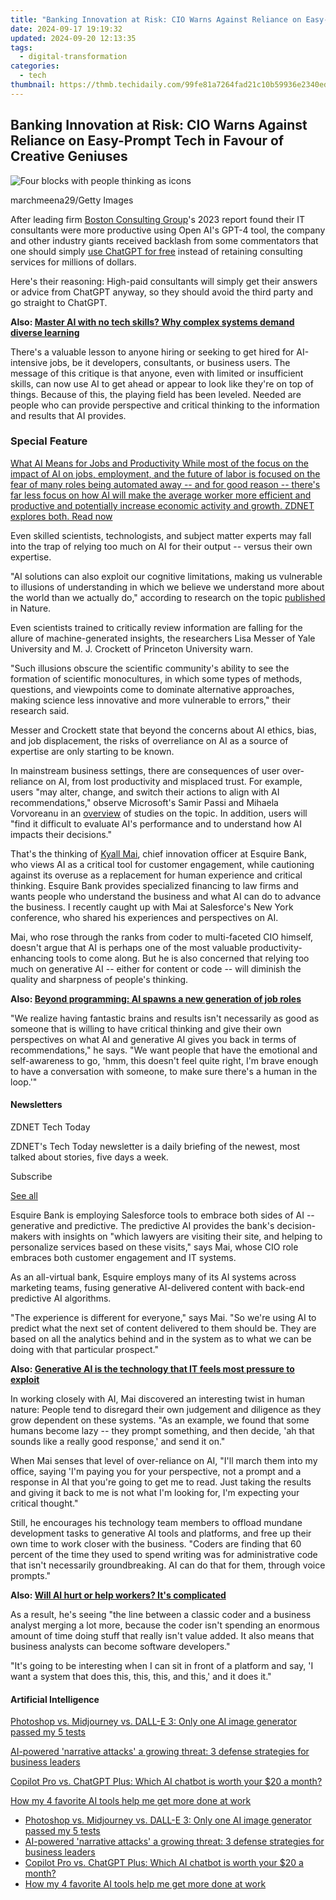 ```yaml
---
title: "Banking Innovation at Risk: CIO Warns Against Reliance on Easy-Prompt Tech in Favour of Creative Geniuses"
date: 2024-09-17 19:19:32
updated: 2024-09-20 12:13:35
tags:
  - digital-transformation
categories:
  - tech
thumbnail: https://thmb.techidaily.com/99fe81a7264fad21c10b59936e2340ed2f52f70dde1e828e78cf649673983fcc.jpg
---
```


## Banking Innovation at Risk: CIO Warns Against Reliance on Easy-Prompt Tech in Favour of Creative Geniuses

![Four blocks with people thinking as icons](https://www.zdnet.com/a/img/resize/c3192ef8a399f319f32754ff1b6aa3ec509b5d67/2024/05/21/1b78f3be-b452-4ea4-bcb9-781c1d469f6f/gettyimages-1184303843.jpg?auto=webp&width=1280)

marchmeena29/Getty Images

After leading firm [Boston Consulting Group](https://www.bcg.com/publications/2023/how-people-create-and-destroy-value-with-gen-ai)'s 2023 report found their IT consultants were more productive using Open AI's GPT-4 tool, the company and other industry giants received backlash from some commentators that one should simply [use ChatGPT for free](https://www.zdnet.com/article/how-to-use-chatgpt/) instead of retaining consulting services for millions of dollars.

Here's their reasoning: High-paid consultants will simply get their answers or advice from ChatGPT anyway, so they should avoid the third party and go straight to ChatGPT.

**Also: [Master AI with no tech skills? Why complex systems demand diverse learning](https://www.zdnet.com/education/professional-development/master-ai-with-no-tech-skills-why-complex-systems-demand-diverse-learning/)**

There's a valuable lesson to anyone hiring or seeking to get hired for AI-intensive jobs, be it developers, consultants, or business users. The message of this critique is that anyone, even with limited or insufficient skills, can now use AI to get ahead or appear to look like they're on top of things. Because of this, the playing field has been leveled. Needed are people who can provide perspective and critical thinking to the information and results that AI provides.

### Special Feature

[What AI Means for Jobs and Productivity While most of the focus on the impact of AI on jobs, employment, and the future of labor is focused on the fear of many roles being automated away -- and for good reason -- there's far less focus on how AI will make the average worker more efficient and productive and potentially increase economic activity and growth. ZDNET explores both.  Read now](https://www.zdnet.com/topic/what-ai-means-for-jobs-and-productivity/)

Even skilled scientists, technologists, and subject matter experts may fall into the trap of relying too much on AI for their output -- versus their own expertise. 

"AI solutions can also exploit our cognitive limitations, making us vulnerable to illusions of understanding in which we believe we understand more about the world than we actually do," according to research on the topic [published](https://www.nature.com/articles/s41586-024-07146-0) in Nature.

Even scientists trained to critically review information are falling for the allure of machine-generated insights, the researchers Lisa Messer of Yale University and M. J. Crockett of Princeton University warn. 

"Such illusions obscure the scientific community's ability to see the formation of scientific monocultures, in which some types of methods, questions, and viewpoints come to dominate alternative approaches, making science less innovative and more vulnerable to errors," their research said. 

Messer and Crockett state that beyond the concerns about AI ethics, bias, and job displacement, the risks of overreliance on AI as a source of expertise are only starting to be known. 

In mainstream business settings, there are consequences of user over-reliance on AI, from lost productivity and misplaced trust. For example, users "may alter, change, and switch their actions to align with AI recommendations," observe Microsoft's Samir Passi and Mihaela Vorvoreanu in an [overview](https://www.microsoft.com/en-us/research/uploads/prod/2022/06/Aether-Overreliance-on-AI-Review-Final-6.21.22.pdf) of studies on the topic. In addition, users will "find it difficult to evaluate AI's performance and to understand how AI impacts their decisions."

That's the thinking of [Kyall Mai](https://www.linkedin.com/in/kyallmai/), chief innovation officer at Esquire Bank, who views AI as a critical tool for customer engagement, while cautioning against its overuse as a replacement for human experience and critical thinking. Esquire Bank provides specialized financing to law firms and wants people who understand the business and what AI can do to advance the business. I recently caught up with Mai at Salesforce's New York conference, who shared his experiences and perspectives on AI. 

Mai, who rose through the ranks from coder to multi-faceted CIO himself, doesn't argue that AI is perhaps one of the most valuable productivity-enhancing tools to come along. But he is also concerned that relying too much on generative AI -- either for content or code -- will diminish the quality and sharpness of people's thinking. 

**Also: [Beyond programming: AI spawns a new generation of job roles](https://www.zdnet.com/education/professional-development/beyond-programming-ai-spawns-a-new-generation-of-job-roles/)**

"We realize having fantastic brains and results isn't necessarily as good as someone that is willing to have critical thinking and give their own perspectives on what AI and generative AI gives you back in terms of recommendations," he says. "We want people that have the emotional and self-awareness to go, 'hmm, this doesn't feel quite right, I'm brave enough to have a conversation with someone, to make sure there's a human in the loop.'" 

#### Newsletters

ZDNET Tech Today

ZDNET's Tech Today newsletter is a daily briefing of the newest, most talked about stories, five days a week.

 Subscribe

[See all](https://www.zdnet.com/newsletters/)

Esquire Bank is employing Salesforce tools to embrace both sides of AI -- generative and predictive. The predictive AI provides the bank's decision-makers with insights on "which lawyers are visiting their site, and helping to personalize services based on these visits," says Mai, whose CIO role embraces both customer engagement and IT systems.

As an all-virtual bank, Esquire employs many of its AI systems across marketing teams, fusing generative AI-delivered content with back-end predictive AI algorithms. 

"The experience is different for everyone," says Mai. "So we're using AI to predict what the next set of content delivered to them should be. They are based on all the analytics behind and in the system as to what we can be doing with that particular prospect."

**Also: [Generative AI is the technology that IT feels most pressure to exploit](https://www.zdnet.com/article/generative-ai-is-the-technology-that-it-feels-most-pressure-to-exploit/)**

In working closely with AI, Mai discovered an interesting twist in human nature: People tend to disregard their own judgement and diligence as they grow dependent on these systems. "As an example, we found that some humans become lazy -- they prompt something, and then decide, 'ah that sounds like a really good response,' and send it on." 

When Mai senses that level of over-reliance on AI, "I'll march them into my office, saying 'I'm paying you for your perspective, not a prompt and a response in AI that you're going to get me to read. Just taking the results and giving it back to me is not what I'm looking for, I'm expecting your critical thought."

Still, he encourages his technology team members to offload mundane development tasks to generative AI tools and platforms, and free up their own time to work closer with the business. "Coders are finding that 60 percent of the time they used to spend writing was for administrative code that isn't necessarily groundbreaking. AI can do that for them, through voice prompts."

**Also: [Will AI hurt or help workers? It's complicated](https://www.zdnet.com/article/will-ai-hurt-or-help-workers-its-complicated/)**

As a result, he's seeing "the line between a classic coder and a business analyst merging a lot more, because the coder isn't spending an enormous amount of time doing stuff that really isn't value added. It also means that business analysts can become software developers."

"It's going to be interesting when I can sit in front of a platform and say, 'I want a system that does this, this, this, and this,' and it does it."

#### Artificial Intelligence

[Photoshop vs. Midjourney vs. DALL-E 3: Only one AI image generator passed my 5 tests](https://www.zdnet.com/article/is-photoshops-new-text-to-image-as-good-as-midjourney-and-dall-e-we-test-it-and-see/ "Photoshop vs. Midjourney vs. DALL-E 3: Only one AI image generator passed my 5 tests")

[AI-powered 'narrative attacks' a growing threat: 3 defense strategies for business leaders](https://www.zdnet.com/article/ai-powered-narrative-attacks-a-growing-threat-3-defense-strategies-for-business-leaders/ "AI-powered 'narrative attacks' a growing threat: 3 defense strategies for business leaders")

[Copilot Pro vs. ChatGPT Plus: Which AI chatbot is worth your $20 a month?](https://www.zdnet.com/article/copilot-pro-vs-chatgpt-plus-which-is-ai-chatbot-is-worth-your-20-a-month/ "Copilot Pro vs. ChatGPT Plus: Which AI chatbot is worth your $20 a month?")

[How my 4 favorite AI tools help me get more done at work](https://www.zdnet.com/article/how-my-4-favorite-ai-tools-help-me-get-more-done-at-work/ "How my 4 favorite AI tools help me get more done at work")

* [Photoshop vs. Midjourney vs. DALL-E 3: Only one AI image generator passed my 5 tests](https://www.zdnet.com/article/is-photoshops-new-text-to-image-as-good-as-midjourney-and-dall-e-we-test-it-and-see/ "Photoshop vs. Midjourney vs. DALL-E 3: Only one AI image generator passed my 5 tests")
* [AI-powered 'narrative attacks' a growing threat: 3 defense strategies for business leaders](https://www.zdnet.com/article/ai-powered-narrative-attacks-a-growing-threat-3-defense-strategies-for-business-leaders/ "AI-powered 'narrative attacks' a growing threat: 3 defense strategies for business leaders")
* [Copilot Pro vs. ChatGPT Plus: Which AI chatbot is worth your $20 a month?](https://www.zdnet.com/article/copilot-pro-vs-chatgpt-plus-which-is-ai-chatbot-is-worth-your-20-a-month/ "Copilot Pro vs. ChatGPT Plus: Which AI chatbot is worth your $20 a month?")
* [How my 4 favorite AI tools help me get more done at work](https://www.zdnet.com/article/how-my-4-favorite-ai-tools-help-me-get-more-done-at-work/ "How my 4 favorite AI tools help me get more done at work")

<ins class="adsbygoogle"
     style="display:block"
     data-ad-format="autorelaxed"
     data-ad-client="ca-pub-7571918770474297"
     data-ad-slot="1223367746"></ins>



<ins class="adsbygoogle"
     style="display:block"
     data-ad-client="ca-pub-7571918770474297"
     data-ad-slot="8358498916"
     data-ad-format="auto"
     data-full-width-responsive="true"></ins>

